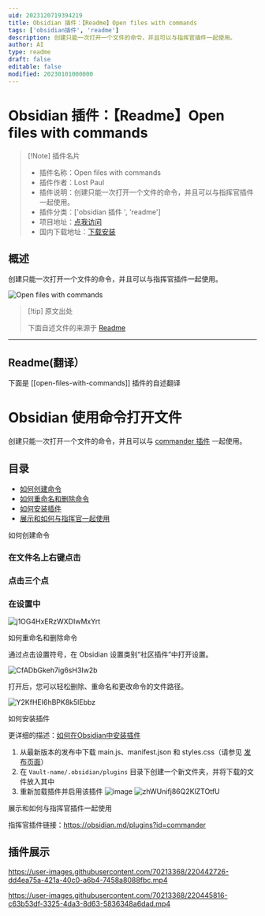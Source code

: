 ```yaml
---
uid: 2023120719394219
title: Obsidian 插件：【Readme】Open files with commands
tags: ['obsidian插件', 'readme']
description: 创建只能一次打开一个文件的命令，并且可以与指挥官插件一起使用。
author: AI
type: readme
draft: false
editable: false
modified: 20230101000000
---
```


# Obsidian 插件：【Readme】Open files with commands

> [!Note] 插件名片
> - 插件名称：Open files with commands
> - 插件作者：Lost Paul
> - 插件说明：创建只能一次打开一个文件的命令，并且可以与指挥官插件一起使用。
> - 插件分类：['obsidian 插件 ', 'readme']
> - 项目地址：[点我访问](https://github.com/LostPaul/ob-open-files-with-commands)
> - 国内下载地址：[下载安装](https://pkmer.cn/products/plugin/pluginMarket/?open-files-with-commands)

## 概述

创建只能一次打开一个文件的命令，并且可以与指挥官插件一起使用。

![Open files with commands](https://cdn.pkmer.cn/covers/open-files-with-commands.png!pkmer)

> [!tip] 原文出处
>
>下面自述文件的来源于 [Readme](https://ghproxy.net/https://raw.githubusercontent.com/LostPaul/ob-open-files-with-commands/master/README.md)
>

---

## Readme(翻译）

下面是 [[open-files-with-commands]] 插件的自述翻译

# Obsidian 使用命令打开文件

创建只能一次打开一个文件的命令，并且可以与 [commander 插件](https://github.com/phibr0/obsidian-commander) 一起使用。

## 目录

- [如何创建命令](#如何创建命令)
- [如何重命名和删除命令](#如何重命名和删除命令)
- [如何安装插件](#如何安装插件)
- [展示和如何与指挥官一起使用](#展示和如何与指挥官一起使用)

如何创建命令

### 在文件名上右键点击

### 点击三个点

### 在设置中

![j1OG4HxERzWXDIwMxYrt](https://cdn.pkmer.cn/covers/open-files-with-commands_1_0.gif!pkmer)

如何重命名和删除命令

通过点击设置符号，在 Obsidian 设置类别“社区插件”中打开设置。

![CfADbGkeh7ig6sH3Iw2b](https://cdn.pkmer.cn/covers/open-files-with-commands_1_1.png!pkmer)

打开后，您可以轻松删除、重命名和更改命令的文件路径。

![Y2KfHEI6hBPK8k5lEbbz](https://cdn.pkmer.cn/covers/open-files-with-commands_1_2.gif!pkmer)

如何安装插件

更详细的描述：[如何在Obsidian中安装插件](https://forum.obsidian.md/t/plugins-mini-faq/7737)

1. 从最新版本的发布中下载 main.js、manifest.json 和 styles.css（请参见 [发布页面](https://github.com/LostPaul/ob-open-files-with-commands/releases/)）
2. 在 `Vault-name/.obsidian/plugins` 目录下创建一个新文件夹，并将下载的文件放入其中
3. 重新加载插件并启用该插件
![image](https://cdn.pkmer.cn/covers/open-files-with-commands_1_3.png!pkmer)
![zhWUnifj86Q2KlZTOtfU](https://cdn.pkmer.cn/covers/open-files-with-commands_1_4.png!pkmer)

展示和如何与指挥官插件一起使用

指挥官插件链接：<https://obsidian.md/plugins?id=commander>

## 插件展示

<https://user-images.githubusercontent.com/70213368/220442726-dd4ea75a-421a-40c0-a6b4-7458a8088fbc.mp4>

<https://user-images.githubusercontent.com/70213368/220445816-c63b53df-3325-4da3-8d63-5836348a6dad.mp4>
